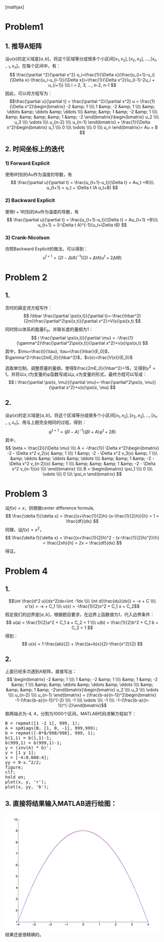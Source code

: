 [mathjax]

# Problem1
## 1. 推导A矩阵
设$u(x)$的定义域是$[a,b]$，将这个区域等分成很多个小区间$[x_1, x_2], [x_2, x_3],..., [x_{n-1}, x_n]$。在每个区间中，有：
$$ \frac{\partial ^2}{\partial x^2} u_i=\frac{1}{\Delta x}(\frac{u_{i+1}-u_i}{\Delta x}-\frac{u_i-u_{i-1}}{\Delta x})=\frac{1}{\Delta x^2}(u_{i-1}-2u_i + u_{i+1}) \\\\ i = 2, 3, ..., n-2, n-1 $$
因此，可以将方程写为：
$$\frac{\partial u}{\partial t} = \frac{\partial ^2}{\partial x^2} u = \frac{1}{\Delta x^2}\begin{bmatrix}
-2 &amp; 1 \\\\
1 &amp; -2 &amp; 1 \\\\
&amp; \ddots &amp; \ddots &amp; \ddots \\\\
&amp; &amp; 1 &amp; -2 &amp; 1 \\\\
&amp; &amp; &amp; &amp; 1 &amp; -2 \end{bmatrix}\begin{bmatrix}
u_2 \\\\ u_3 \\\\ \vdots \\\\ u_{n-2} \\\\ u_{n-1} \end{bmatrix} + \frac{1}{\Delta x^2}\begin{bmatrix}
u_1 \\\\ 0 \\\\ \vdots \\\\ 0 \\\\ u_n \end{bmatrix}= Au + B
$$

## 2. 时间坐标上的迭代
### 1) Forward Explicit
使用$t$时刻的$Au$作为温度的导数，有
$$
\frac{\partial u}{\partial t} = \frac{u_{t+1}-u_t}{\Delta t} = Au_t +B\\\\
u_{t+1} = u_t + \Delta t (A u_t+B)
$$

### 2) Backward Explicit
使用$t+1$时刻的$Au$作为温度的导数，有
$$
\frac{\partial u}{\partial t} = \frac{u_{t+1}-u_t}{\Delta t} = Au_{t+1} +B\\\\
u_{t+1} = (I-\Delta t A)^{-1}(u_t+\Delta tB)
$$

### 3) Crank-Nicolson
仿照Backward Explicit的做法，可以得到：
$$u^{t+1} = (2I-\Delta t A)^{-1}((2I+\Delta t A)u^t+2\Delta t B)$$
# Problem 2
## 1.
含时的薛定谔方程写作：
$$
i\hbar \frac{\partial \psi(x,t)}{\partial t}=-\frac{\hbar^2}{2m}\frac{\partial^2\psi(x,t)}{\partial x^2}+V(x)\psi(x,t)
$$
同时除以体系的能量$E_0$，并取长度的量纲为1：
$$
i \frac{\partial \psi(x,t)}{\partial \mu} = -\frac{1}{\gamma^2}\frac{\partial^2\psi(x,t)}{\partial x^2}+v(x)\psi(x,t)
$$
其中，$\mu=\frac{t}{\tau}, \tau=\frac{\hbar}{E_0}$，$\gamma^2=\frac{2mE_0}{\hbar^2}$，$v(x)=\frac{V(x)}{E_0}$

选取单位制，调整质量的量纲，使得$\frac{2mE_0}{\hbar^2}=1$，又得到$\gamma^2=1$。并将以$x,t$为变量的$\psi$函数写成以$\mu, x$为变量的形式，最终方程可以写成：
$$
i \frac{\partial \psi(x, \mu)}{\partial \mu}=-\frac{\partial^2\psi(x, \mu)}{\partial x^2}+v(x)\psi(x, \mu)
$$

## 2.
设$\psi(x)$的定义域是$[a,b]$，将这个区域等分成很多个小区间$[x_1, x_2], [x_2, x_3],..., [x_{n-1}, x_n]$。用与上题完全相同的过程，得到：
$$
\psi^{t+1} = (\beta I - A)^{-1}((\beta I+A) \psi^t + 2 B)
$$
其中，
$$
\beta = \frac{2i}{\Delta \mu} \\\\
A = -\frac{1}{ \Delta x^2}\begin{bmatrix}
-2 -  \Delta x^2 v_2(x) &amp; 1 \\\\
1 &amp; -2 -  \Delta x^2 v_3(x) &amp; 1 \\\\
&amp; \ddots &amp; \ddots &amp; \ddots \\\\
&amp; &amp; 1 &amp; -2 -  \Delta x^2 v_{n-2}(x) &amp; 1 \\\\
&amp; &amp; &amp; 1 &amp; -2 -  \Delta x^2 v_{n-1}(x) \\\\ \end{bmatrix} \\\\
B = \begin{bmatrix}
\psi_1 \\\\ 0 \\\\ \vdots \\\\ 0 \\\\ \psi_n \end{bmatrix}
$$

# Problem 3
设$f(x)=x$，则根据center difference formula, 
$$
\frac{\delta f}{\delta x} = \frac{(x+\frac{1}{2}h)-(x-\frac{1}{2}h)}{h} = 1 = \frac{df}{dx} 
$$
同理，设$f(x)=x^2$，
$$
\frac{\delta f}{\delta x} = \frac{(x+\frac{1}{2}h)^2 - (x-\frac{1}{2}h)^2}{h} = \frac{2xh}{h} = 2x = \frac{df}{dx}
$$
得证。

# Problem 4
## 1.
$$\int \frac{d^2 u}{dx^2}dx=\int -1dx \\\\
\int d(\frac{du}{dx}) = -x + C \\\\
u'(x) = -x + C_1 \\\\
u(x) = -\frac{1}{2}x^2 + C_1 x + C_2$$
假定我们的边界是$[a,b]$，根据题目要求，在边界上函数值为1，代入边界条件：
$$
u(a) = \frac{1}{2}a^2 + C_1 a + C_2 = 1 \\\\
u(b) = \frac{1}{2}b^2 + C_1 b + C_2 = 1
$$
得到：
$$
u(x) = 1-\frac{ab}{2} + \frac{(a+b)x}{2}-\frac{x^2}{2}
$$
## 2.
上面已经多次遇到A矩阵，直接写出：
$$
\begin{bmatrix}
-2 &amp; 1 \\\\
1 &amp; -2 &amp; 1 \\\\
&amp; 1 &amp; -2 &amp; 1 \\\\
&amp; &amp; \ddots &amp; \ddots &amp; \ddots \\\\
&amp; &amp; &amp; 1 &amp; -2\end{bmatrix}\begin{bmatrix}
u_2 \\\\ u_3 \\\\ \vdots \\\\ u_{n-2} \\\\ u_{n-1} \end{bmatrix} = (\frac{b-a}{n-1})^2\begin{bmatrix}
-1-(\frac{b-a}{n-1})^{-2} \\\\ -1 \\\\ \vdots \\\\ -1 \\\\ -1-(\frac{b-a}{n-1})^{-2}\end{bmatrix}$$
取两端点为-4, 4，分割为1000个区间。MATLAB代码求解方程如下：
<pre class="lang:matlab decode:true crayon-selected">B = repmat([1 -2 1], 999, 1);
A = spdiags(B, [1, 0, -1], 999,999);
b = repmat([-8*8/998/998], 999, 1);
b(1,1) = b(1,1)-1;
b(999,1) = b(999,1)-1;
y = (inv(A) * b)';
y = [1 y 1];
x = [-4:0.008:4];
yy = 9-x.^2/2;
figure;
clf;
hold on;
plot(x, y, 'r');
plot(x, yy, 'b');</pre>
## 3. 直接将结果输入MATLAB进行绘图：
<img src="data-plot1.png" alt="data-plot"/>
结果还是很精确的。